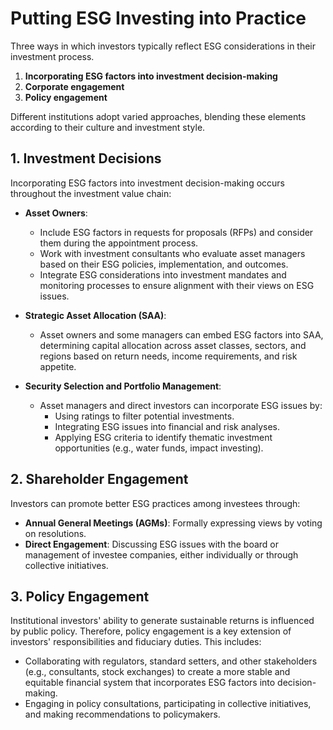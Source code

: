 # Putting ESG Investing into Practice

Three ways in which investors typically reflect ESG considerations in their investment process.
1. **Incorporating ESG factors into investment decision-making**
2. **Corporate engagement**
3. **Policy engagement**

Different institutions adopt varied approaches, blending these elements according to their culture and investment style.

## 1. Investment Decisions
Incorporating ESG factors into investment decision-making occurs throughout the investment value chain:

- **Asset Owners**:
  - Include ESG factors in requests for proposals (RFPs) and consider them during the appointment process.
  - Work with investment consultants who evaluate asset managers based on their ESG policies, implementation, and outcomes.
  - Integrate ESG considerations into investment mandates and monitoring processes to ensure alignment with their views on ESG issues.

- **Strategic Asset Allocation (SAA)**:
  - Asset owners and some managers can embed ESG factors into SAA, determining capital allocation across asset classes, sectors, and regions based on return needs, income requirements, and risk appetite.

- **Security Selection and Portfolio Management**:
  - Asset managers and direct investors can incorporate ESG issues by:
    - Using ratings to filter potential investments.
    - Integrating ESG issues into financial and risk analyses.
    - Applying ESG criteria to identify thematic investment opportunities (e.g., water funds, impact investing).

## 2. Shareholder Engagement
Investors can promote better ESG practices among investees through:

- **Annual General Meetings (AGMs)**: Formally expressing views by voting on resolutions.
- **Direct Engagement**: Discussing ESG issues with the board or management of investee companies, either individually or through collective initiatives.

## 3. Policy Engagement
Institutional investors' ability to generate sustainable returns is influenced by public policy. Therefore, policy engagement is a key extension of investors' responsibilities and fiduciary duties. This includes:

- Collaborating with regulators, standard setters, and other stakeholders (e.g., consultants, stock exchanges) to create a more stable and equitable financial system that incorporates ESG factors into decision-making.
- Engaging in policy consultations, participating in collective initiatives, and making recommendations to policymakers.
